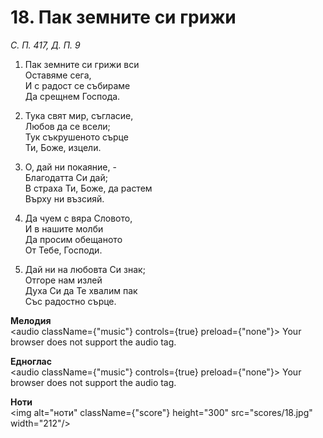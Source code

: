 # 18. Пак земните си грижи

_С. П. 417, Д. П. 9_

1. Пак земните си грижи вси  
Оставяме сега,  
И с радост се събираме  
Да срещнем Господа.  

2. Тука свят мир, съгласие,  
Любов да се всели;  
Тук съкрушеното сърце  
Ти, Боже, изцели.  

3. О, дай ни покаяние, -  
Благодатта Си дай;  
В страха Ти, Боже, да растем  
Върху ни възсияй.  

4. Да чуем с вяра Словото,  
И в нашите молби  
Да просим обещаното  
От Тебе, Господи.  

5. Дай ни на любовта Си знак;  
Отгоре нам излей  
Духа Си да Те хвалим пак  
Със радостно сърце.

**Мелодия**  
<audio className={"music"} controls={true} preload={"none"}>
    <source src="mp3/18.mp3" type="audio/mpeg"/>
    Your browser does not support the audio tag.
</audio>

**Едноглас**  
<audio className={"music"} controls={true} preload={"none"}>
    <source src="transp/18.mp3" type="audio/mpeg"/>
    Your browser does not support the audio tag.
</audio>

**Ноти**  
<img alt="ноти" className={"score"} height="300" src="scores/18.jpg" width="212"/>
